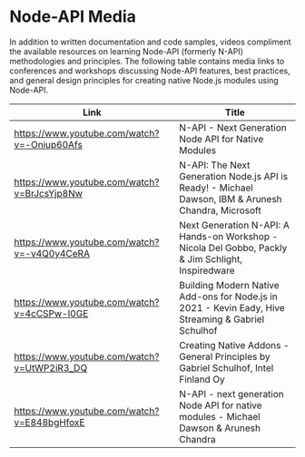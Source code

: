 # Node-API Media

In addition to written documentation and code samples, videos compliment the
available resources on learning Node-API (formerly N-API) methodologies and
principles. The following table contains media links to conferences and
workshops discussing Node-API features, best practices, and general design
principles for creating native Node.js modules using Node-API.

|Link|Title|
|----|-----|
|https://www.youtube.com/watch?v=-Oniup60Afs|N-API - Next Generation Node API for Native Modules|
|https://www.youtube.com/watch?v=BrJcsYjp8Nw|N-API: The Next Generation Node.js API is Ready! - Michael Dawson, IBM & Arunesh Chandra, Microsoft|
|https://www.youtube.com/watch?v=-v4Q0y4CeRA|Next Generation N-API: A Hands-on Workshop - Nicola Del Gobbo, Packly & Jim Schlight, Inspiredware|
|https://www.youtube.com/watch?v=4cCSPw-I0GE|Building Modern Native Add-ons for Node.js in 2021 - Kevin Eady, Hive Streaming & Gabriel Schulhof|
|https://www.youtube.com/watch?v=UtWP2iR3_DQ|Creating Native Addons - General Principles by Gabriel Schulhof, Intel Finland Oy|
|https://www.youtube.com/watch?v=E848bgHfoxE|N-API - next generation Node API for native modules - Michael Dawson & Arunesh Chandra|